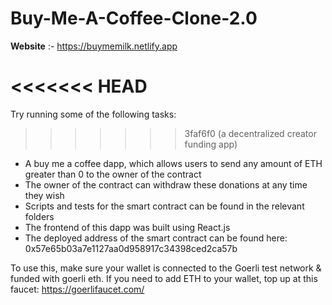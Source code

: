 # Buy-Me-A-Coffee-Clone-2.0

**Website** :- https://buymemilk.netlify.app

# <<<<<<< HEAD

Try running some of the following tasks:

> > > > > > > 3faf6f0 (a decentralized creator funding app)

- A buy me a coffee dapp, which allows users to send any amount of ETH greater than 0 to the owner of the contract
- The owner of the contract can withdraw these donations at any time they wish
- Scripts and tests for the smart contract can be found in the relevant folders
- The frontend of this dapp was built using React.js
- The deployed address of the smart contract can be found here: 0x57e65b03a7e1127aa0d958917c34398ced2ca57b
  <br>

To use this, make sure your wallet is connected to the Goerli test network & funded with goerli eth. If you need to add ETH to your wallet, top up at this faucet: https://goerlifaucet.com/
